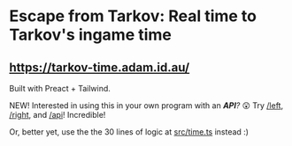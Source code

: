 # Escape from Tarkov: Real time to Tarkov's ingame time

## https://tarkov-time.adam.id.au/

Built with Preact + Tailwind.

NEW! Interested in using this in your own program with an _**API**?_ 😲 Try [/left](https://tarkov-time.adam.id.au/left), [/right](https://tarkov-time.adam.id.au/right), and [/api](https://tarkov-time.adam.id.au/api)! Incredible!

Or, better yet, use the the 30 lines of logic at [src/time.ts](src/time.ts) instead :)
